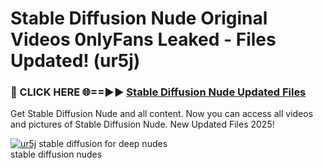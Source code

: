 # Stable Diffusion Nude Original Videos 0nlyFans Leaked - Files Updated! (ur5j)

<h3>🔴 CLICK HERE 🌐==►► <a href="https://tinyurl.com/5h6xmrr3" rel="nofollow">Stable Diffusion Nude Updated Files</a></h3>

Get Stable Diffusion Nude and all content. Now you can access all videos and pictures of Stable Diffusion Nude. New Updated Files 2025!

[![ur5j](https://i.imgur.com/KVD873Z.gif)](https://tinyurl.com/5h6xmrr3)
stable diffusion for deep nudes<br>
stable diffusion nudes